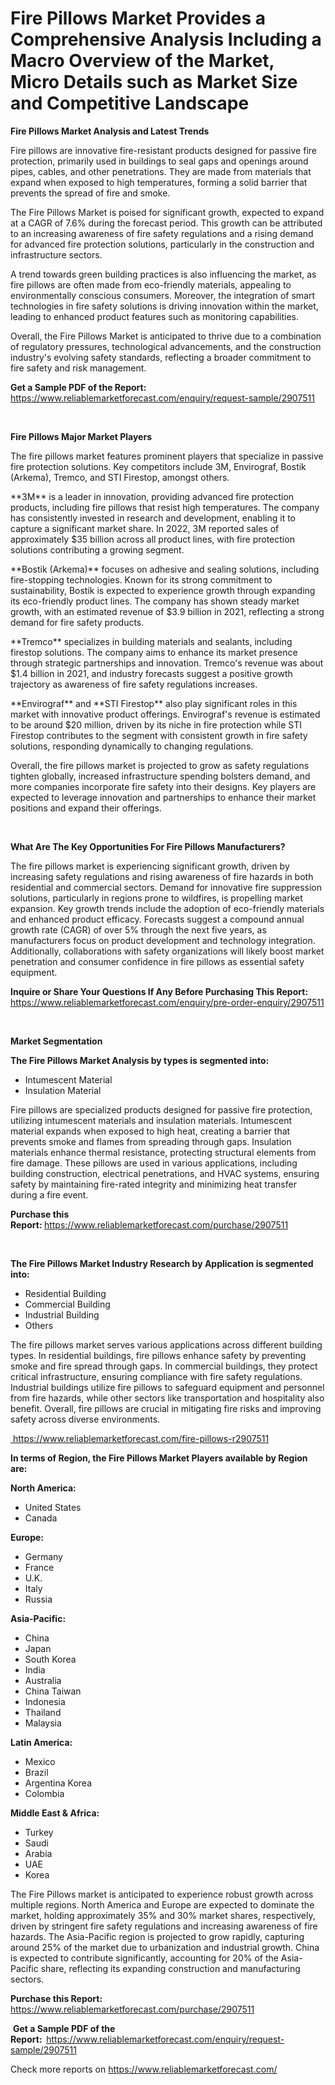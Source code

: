 <p><h1>Fire Pillows Market Provides a Comprehensive Analysis Including a Macro Overview of the Market, Micro Details such as Market Size and Competitive Landscape</h1></p><p><strong>Fire Pillows Market Analysis and Latest Trends</strong></p>
<p><p>Fire pillows are innovative fire-resistant products designed for passive fire protection, primarily used in buildings to seal gaps and openings around pipes, cables, and other penetrations. They are made from materials that expand when exposed to high temperatures, forming a solid barrier that prevents the spread of fire and smoke.</p><p>The Fire Pillows Market is poised for significant growth, expected to expand at a CAGR of 7.6% during the forecast period. This growth can be attributed to an increasing awareness of fire safety regulations and a rising demand for advanced fire protection solutions, particularly in the construction and infrastructure sectors. </p><p>A trend towards green building practices is also influencing the market, as fire pillows are often made from eco-friendly materials, appealing to environmentally conscious consumers. Moreover, the integration of smart technologies in fire safety solutions is driving innovation within the market, leading to enhanced product features such as monitoring capabilities. </p><p>Overall, the Fire Pillows Market is anticipated to thrive due to a combination of regulatory pressures, technological advancements, and the construction industry's evolving safety standards, reflecting a broader commitment to fire safety and risk management.</p></p>
<p><strong>Get a Sample PDF of the Report:&nbsp;</strong> <a href="https://www.reliablemarketforecast.com/enquiry/request-sample/2907511?utm_campaign=2603&utm_medium=2&utm_source=Github&utm_content=ia&utm_term=12032025&utm_id=fire-pillows">https://www.reliablemarketforecast.com/enquiry/request-sample/2907511</a></p>
<p>&nbsp;</p>
<p><strong>Fire Pillows Major Market Players</strong></p>
<p><p>The fire pillows market features prominent players that specialize in passive fire protection solutions. Key competitors include 3M, Envirograf, Bostik (Arkema), Tremco, and STI Firestop, amongst others.</p><p>**3M** is a leader in innovation, providing advanced fire protection products, including fire pillows that resist high temperatures. The company has consistently invested in research and development, enabling it to capture a significant market share. In 2022, 3M reported sales of approximately $35 billion across all product lines, with fire protection solutions contributing a growing segment.</p><p>**Bostik (Arkema)** focuses on adhesive and sealing solutions, including fire-stopping technologies. Known for its strong commitment to sustainability, Bostik is expected to experience growth through expanding its eco-friendly product lines. The company has shown steady market growth, with an estimated revenue of $3.9 billion in 2021, reflecting a strong demand for fire safety products.</p><p>**Tremco** specializes in building materials and sealants, including firestop solutions. The company aims to enhance its market presence through strategic partnerships and innovation. Tremco's revenue was about $1.4 billion in 2021, and industry forecasts suggest a positive growth trajectory as awareness of fire safety regulations increases.</p><p>**Envirograf** and **STI Firestop** also play significant roles in this market with innovative product offerings. Envirograf's revenue is estimated to be around $20 million, driven by its niche in fire protection while STI Firestop contributes to the segment with consistent growth in fire safety solutions, responding dynamically to changing regulations.</p><p>Overall, the fire pillows market is projected to grow as safety regulations tighten globally, increased infrastructure spending bolsters demand, and more companies incorporate fire safety into their designs. Key players are expected to leverage innovation and partnerships to enhance their market positions and expand their offerings.</p></p>
<p>&nbsp;</p>
<p><strong>What Are The Key Opportunities For Fire Pillows Manufacturers?</strong></p>
<p><p>The fire pillows market is experiencing significant growth, driven by increasing safety regulations and rising awareness of fire hazards in both residential and commercial sectors. Demand for innovative fire suppression solutions, particularly in regions prone to wildfires, is propelling market expansion. Key growth trends include the adoption of eco-friendly materials and enhanced product efficacy. Forecasts suggest a compound annual growth rate (CAGR) of over 5% through the next five years, as manufacturers focus on product development and technology integration. Additionally, collaborations with safety organizations will likely boost market penetration and consumer confidence in fire pillows as essential safety equipment.</p></p>
<p><strong>Inquire or Share Your Questions If Any Before Purchasing This Report:</strong> <a href="https://www.reliablemarketforecast.com/enquiry/pre-order-enquiry/2907511?utm_campaign=2603&utm_medium=2&utm_source=Github&utm_content=ia&utm_term=12032025&utm_id=fire-pillows">https://www.reliablemarketforecast.com/enquiry/pre-order-enquiry/2907511</a></p>
<p>&nbsp;</p>
<p><strong>Market Segmentation</strong></p>
<p><strong>The Fire Pillows Market Analysis by types is segmented into:</strong></p>
<p><ul><li>Intumescent Material</li><li>Insulation Material</li></ul></p>
<p><p>Fire pillows are specialized products designed for passive fire protection, utilizing intumescent materials and insulation materials. Intumescent material expands when exposed to high heat, creating a barrier that prevents smoke and flames from spreading through gaps. Insulation materials enhance thermal resistance, protecting structural elements from fire damage. These pillows are used in various applications, including building construction, electrical penetrations, and HVAC systems, ensuring safety by maintaining fire-rated integrity and minimizing heat transfer during a fire event.</p></p>
<p><strong>Purchase this Report:&nbsp;</strong><a href="https://www.reliablemarketforecast.com/purchase/2907511?utm_campaign=2603&utm_medium=2&utm_source=Github&utm_content=ia&utm_term=12032025&utm_id=fire-pillows">https://www.reliablemarketforecast.com/purchase/2907511</a></p>
<p>&nbsp;</p>
<p><strong>The Fire Pillows Market Industry Research by Application is segmented into:</strong></p>
<p><ul><li>Residential Building</li><li>Commercial Building</li><li>Industrial Building</li><li>Others</li></ul></p>
<p><p>The fire pillows market serves various applications across different building types. In residential buildings, fire pillows enhance safety by preventing smoke and fire spread through gaps. In commercial buildings, they protect critical infrastructure, ensuring compliance with fire safety regulations. Industrial buildings utilize fire pillows to safeguard equipment and personnel from fire hazards, while other sectors like transportation and hospitality also benefit. Overall, fire pillows are crucial in mitigating fire risks and improving safety across diverse environments.</p></p>
<p><a href="https://www.reliablemarketforecast.com/fire-pillows-r2907511?utm_campaign=2603&utm_medium=2&utm_source=Github&utm_content=ia&utm_term=12032025&utm_id=fire-pillows">&nbsp;https://www.reliablemarketforecast.com/fire-pillows-r2907511</a></p>
<p><strong>In terms of Region, the Fire Pillows Market Players available by Region are:</strong></p>
<p>
    <p> <strong> North America: </strong>
        <ul>
            <li>United States</li>
            <li>Canada</li>
        </ul>
        </p> 
    <p> <strong> Europe: </strong>
        <ul>
            <li>Germany</li>
            <li>France</li>
            <li>U.K.</li>
            <li>Italy</li>
            <li>Russia</li>
        </ul>
        </p> 
    <p> <strong> Asia-Pacific: </strong>
        <ul>
            <li>China</li>
            <li>Japan</li>
            <li>South Korea</li>
            <li>India</li>
            <li>Australia</li>
            <li>China Taiwan</li>
            <li>Indonesia</li>
            <li>Thailand</li>
            <li>Malaysia</li>
        </ul>
        </p> 
    <p> <strong> Latin America: </strong>
        <ul>
            <li>Mexico</li>
            <li>Brazil</li>
            <li>Argentina Korea</li>
            <li>Colombia</li>
        </ul>
        </p> 
    <p> <strong> Middle East & Africa: </strong>
        <ul>
            <li>Turkey</li>
            <li>Saudi</li>
            <li>Arabia</li>
            <li>UAE</li>
            <li>Korea</li>
        </ul>
    </p>
    </p>
<p><p>The Fire Pillows market is anticipated to experience robust growth across multiple regions. North America and Europe are expected to dominate the market, holding approximately 35% and 30% market shares, respectively, driven by stringent fire safety regulations and increasing awareness of fire hazards. The Asia-Pacific region is projected to grow rapidly, capturing around 25% of the market due to urbanization and industrial growth. China is expected to contribute significantly, accounting for 20% of the Asia-Pacific share, reflecting its expanding construction and manufacturing sectors.</p></p>
<p><strong>Purchase this Report: </strong><a href="https://www.reliablemarketforecast.com/purchase/2907511?utm_campaign=2603&utm_medium=2&utm_source=Github&utm_content=ia&utm_term=12032025&utm_id=fire-pillows">https://www.reliablemarketforecast.com/purchase/2907511</a></p>
<p>&nbsp;<strong>Get a Sample PDF of the Report:&nbsp;&nbsp;</strong><a href="https://www.reliablemarketforecast.com/enquiry/request-sample/2907511?utm_campaign=2603&utm_medium=2&utm_source=Github&utm_content=ia&utm_term=12032025&utm_id=fire-pillows">https://www.reliablemarketforecast.com/enquiry/request-sample/2907511</a></p>
<p><strong></strong></p>
<p>Check more reports on <a href="https://www.reliablemarketforecast.com/?utm_campaign=2603&utm_medium=2&utm_source=Github&utm_content=ia&utm_term=12032025&utm_id=fire-pillows">https://www.reliablemarketforecast.com/</a></p>